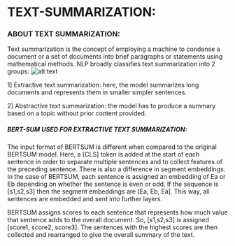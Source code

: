 # TEXT-SUMMARIZATION:

### ABOUT TEXT SUMMARIZATION:

Text summarization is the concept of employing a machine to condense a document or a set of documents into brief paragraphs or statements using mathematical methods. NLP broadly classifies text summarization into 2 groups:
![alt text](https://cdn.analyticsvidhya.com/wp-content/uploads/2019/05/13.jpg)

1] Extractive text summarization: here, the model summarizes long documents and represents them in smaller simpler sentences. 

2] Abstractive text summarization: the model has to produce a summary based on a topic without prior content provided.

##### BERT-SUM USED FOR EXTRACTIVE TEXT SUMMARIZATION:
The input format of BERTSUM is different when compared to the original BERTSUM model. Here, a [CLS] token is added at the start of each sentence in order to separate multiple sentences and to collect features of the preceding sentence. There is also a difference in segment embeddings. In the case of BERTSUM, each sentence is assigned an embedding of Ea or Eb depending on whether the sentence is even or odd. If the sequence is [s1,s2,s3] then the segment embeddings are [Ea, Eb, Ea]. This way, all sentences are embedded and sent into further layers. 

BERTSUM assigns scores to each sentence that represents how much value that sentence adds to the overall document. So, [s1,s2,s3] is assigned [score1, score2, score3]. The sentences with the highest scores are then collected and rearranged to give the overall summary of the text. 


